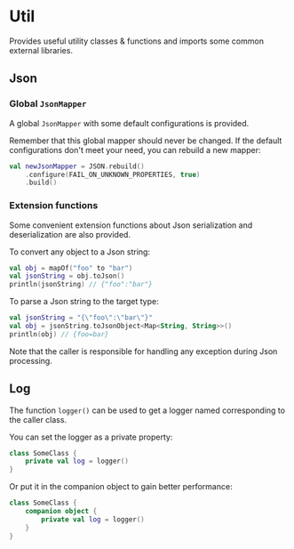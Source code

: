 # Util

Provides useful utility classes & functions and imports some common external libraries.

## Json

### Global `JsonMapper`

A global `JsonMapper` with some default configurations is provided.

Remember that this global mapper should never be changed.
If the default configurations don't meet your need, you can rebuild a new mapper:

```kotlin
val newJsonMapper = JSON.rebuild()
    .configure(FAIL_ON_UNKNOWN_PROPERTIES, true)
    .build()
```

### Extension functions

Some convenient extension functions about Json serialization and deserialization are also provided.

To convert any object to a Json string:

```kotlin
val obj = mapOf("foo" to "bar")
val jsonString = obj.toJson()
println(jsonString) // {"foo":"bar"}
```

To parse a Json string to the target type:

```kotlin
val jsonString = "{\"foo\":\"bar\"}"
val obj = jsonString.toJsonObject<Map<String, String>>()
println(obj) // {foo=bar}
```

Note that the caller is responsible for handling any exception during Json processing.

## Log

The function `logger()` can be used to get a logger named corresponding to the caller class.

You can set the logger as a private property:

```kotlin
class SomeClass {
    private val log = logger()
}
```

Or put it in the companion object to gain better performance:

```kotlin
class SomeClass {
    companion object {
        private val log = logger()
    }
}
```
